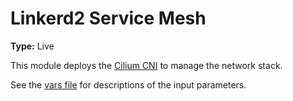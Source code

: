 # Linkerd2 Service Mesh

**Type:** Live

This module deploys the [Cilium CNI](https://docs.cilium.io/en/stable/installation/k8s-install-helm/) to manage the network stack.

See the [vars file](./vars.tf) for descriptions of the input parameters.
